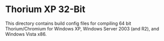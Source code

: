 # Thorium XP 32-Bit

This directory contains build config files for compiling 64 bit Thorium/Chromium for Windows XP, Windows Server 2003 (and R2), and Windows Vista x86.
